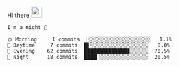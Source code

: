 Hi there <img src="https://media.giphy.com/media/hvRJCLFzcasrR4ia7z/giphy.gif" width="25px">

<!--START_SECTION:productive-box-in-readme-->
```text
I'm a night 🦉

🌞 Morning     1 commits  ▏░░░░░░░░░░░░░░░░░░░░   1.1%
🌆 Daytime     7 commits  █▋░░░░░░░░░░░░░░░░░░░   8.0%
🌃 Evening    62 commits  ██████████████▊░░░░░░  70.5%
🌙 Night      18 commits  ████▎░░░░░░░░░░░░░░░░  20.5%
```
<!--END_SECTION:productive-box-in-readme-->
